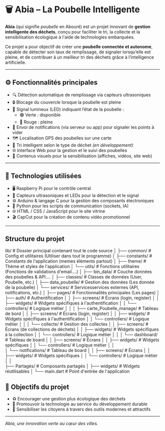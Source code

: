 # 🗑️ Abia – La Poubelle Intelligente

**Abia** (qui signifie *poubelle* en Abouré) est un projet innovant de **gestion intelligente des déchets**, conçu pour faciliter le tri, la collecte et la sensibilisation écologique à l'aide de technologies embarquées.

Ce projet a pour objectif de créer une **poubelle connectée et autonome**, capable de détecter son taux de remplissage, de signaler lorsqu’elle est pleine, et de contribuer à un meilleur tri des déchets grâce à l’intelligence artificielle.

---

## ⚙️ Fonctionnalités principales

- 🔍 Détection automatique de remplissage via capteurs ultrasoniques  
- 🔒 Blocage du couvercle lorsque la poubelle est pleine  
- 🚦 Signal lumineux (LED) indiquant l’état de la poubelle :
  - 🟢 Verte : disponible
  - 🔴 Rouge : pleine
- 📡 Envoi de notifications (via serveur ou app) pour signaler les points à vider  
- 🗺️ Localisation GPS des poubelles sur une carte  
- 🧠 Tri intelligent selon le type de déchet *(en développement)*  
- 🌐 Interface Web pour la gestion et le suivi des poubelles  
- 🎥 Contenus visuels pour la sensibilisation (affiches, vidéos, site web)  

---

## 🧠 Technologies utilisées

- 🖥️ Raspberry Pi pour le contrôle central  
- 🔌 Capteurs ultrasoniques et LEDs pour la détection et le signal  
- ⚙️ Arduino & langage C pour la gestion des composants électroniques  
- 🐍 Python pour les scripts de communication (sockets, IA)  
- 🌐 HTML / CSS / JavaScript pour le site vitrine  
- 🎬 CapCut pour la création de contenu vidéo promotionnel  

---
## Structure du projet

lib/                     # Dossier principal contenant tout le code source
│
├── common/                  # Config et utilitaires (Utiliser dans tout le programme)
│   ├── constants/           # Constants de l'application (memes éléments partout)
│   ├── theme/               # Thème et styles de l'application
│   └── utils/               # Fonctions utilitaires (Fonctions de validations d'email....)
│
├── bin_data/                  # Couche données des poubelles & API....
│   ├── classes/             # Classes de données (User, Poubelle, etc.)
│   ├── data_poubelle/       # Gestion des données (Les donnée de la poubelle)
│   └── services/            # Servicesservices externes (API, notifications, etc.)
│
├── pages/                # Fonctionnalités principales (Les pages)
│   ├── auth/               # Authentification
│   │   ├── screens/        # Écrans (login, register)
│   │   ├── widgets/        # Widgets spécifiques à l'authentification
│   │   └── controllers/    # Logique métier
│   │
│   ├── carte_Poubelle_manage/            # Tableau de bord
│   │   ├── screens/        # Écrans (login, register)
│   │   ├── widgets/        # Widgets spécifiques à l'authentification
│   │   └── controllers/    # Logique métier
│   │ 
│   └── collecte/         # Gestion des collectes
│   │   ├── screens/        # Écrans (de collections de déchets)
│   │   ├── widgets/        # Widgets spécifiques à la collection
│   │   └── controllers/    # Logique métier
│   │
│   └── dashboard/        # Tableau de board
│   │   ├── screens/        # Écrans 
│   │   ├── widgets/        # Widgets spécifiques
│   │   └── controllers/    # Logique métier
│   │  
│   └── notifications/    # Tableau de board
│   │   ├── screens/        # Écrans 
│   │   ├── widgets/        # Widgets spécifiques
│   │   └── controllers/    # Logique métier
│   │  
├── Partagés/              # Composants partagés
│   ├── widgets/             # Widgets réutilisables
│
└── main.dart              # Point d'entrée de l'application

## 🎯 Objectifs du projet

- ♻️ Encourager une gestion plus écologique des déchets  
- 🤖 Promouvoir la technologie au service du développement durable  
- 🧒 Sensibiliser les citoyens à travers des outils modernes et attractifs  

---

*Abia, une innovation verte au cœur des villes.*
